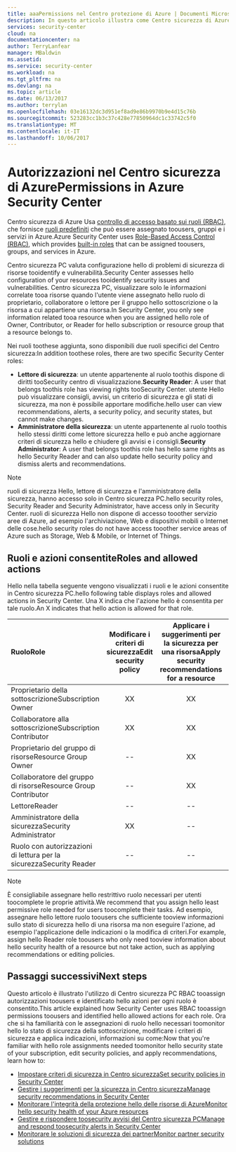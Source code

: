```yaml
---
title: aaaPermissions nel Centro protezione di Azure | Documenti Microsoft
description: In questo articolo illustra come Centro sicurezza di Azure viene usato toousers autorizzazioni tooassign controllo di accesso basato sui ruoli e identifica le azioni per ogni ruolo consentita hello.
services: security-center
cloud: na
documentationcenter: na
author: TerryLanfear
manager: MBaldwin
ms.assetid: 
ms.service: security-center
ms.workload: na
ms.tgt_pltfrm: na
ms.devlang: na
ms.topic: article
ms.date: 06/13/2017
ms.author: terrylan
ms.openlocfilehash: 03e16132dc3d951ef8ad9e86b9970b9e4d15c76b
ms.sourcegitcommit: 523283cc1b3c37c428e77850964dc1c33742c5f0
ms.translationtype: MT
ms.contentlocale: it-IT
ms.lasthandoff: 10/06/2017
---
```

# <a name="permissions-in-azure-security-center"></a><span data-ttu-id="8850a-103">Autorizzazioni nel Centro sicurezza di Azure</span><span class="sxs-lookup"><span data-stu-id="8850a-103">Permissions in Azure Security Center</span></span>

<span data-ttu-id="8850a-104">Centro sicurezza di Azure Usa [controllo di accesso basato sui ruoli (RBAC)](../active-directory/role-based-access-control-configure.md), che fornisce [ruoli predefiniti](../active-directory/role-based-access-built-in-roles.md) che può essere assegnato toousers, gruppi e i servizi in Azure.</span><span class="sxs-lookup"><span data-stu-id="8850a-104">Azure Security Center uses [Role-Based Access Control (RBAC)](../active-directory/role-based-access-control-configure.md), which provides [built-in roles](../active-directory/role-based-access-built-in-roles.md) that can be assigned toousers, groups, and services in Azure.</span></span>

<span data-ttu-id="8850a-105">Centro sicurezza PC valuta configurazione hello di problemi di sicurezza di risorse tooidentify e vulnerabilità.</span><span class="sxs-lookup"><span data-stu-id="8850a-105">Security Center assesses hello configuration of your resources tooidentify security issues and vulnerabilities.</span></span> <span data-ttu-id="8850a-106">Centro sicurezza PC, visualizzare solo le informazioni correlate tooa risorse quando l'utente viene assegnato hello ruolo di proprietario, collaboratore o lettore per il gruppo hello sottoscrizione o la risorsa a cui appartiene una risorsa.</span><span class="sxs-lookup"><span data-stu-id="8850a-106">In Security Center, you only see information related tooa resource when you are assigned hello role of Owner, Contributor, or Reader for hello subscription or resource group that a resource belongs to.</span></span>

<span data-ttu-id="8850a-107">Nei ruoli toothese aggiunta, sono disponibili due ruoli specifici del Centro sicurezza:</span><span class="sxs-lookup"><span data-stu-id="8850a-107">In addition toothese roles, there are two specific Security Center roles:</span></span>

* <span data-ttu-id="8850a-108">**Lettore di sicurezza**: un utente appartenente al ruolo toothis dispone di diritti tooSecurity centro di visualizzazione.</span><span class="sxs-lookup"><span data-stu-id="8850a-108">**Security Reader**: A user that belongs toothis role has viewing rights tooSecurity Center.</span></span> <span data-ttu-id="8850a-109">utente Hello può visualizzare consigli, avvisi, un criterio di sicurezza e gli stati di sicurezza, ma non è possibile apportare modifiche.</span><span class="sxs-lookup"><span data-stu-id="8850a-109">hello user can view recommendations, alerts, a security policy, and security states, but cannot make changes.</span></span>
* <span data-ttu-id="8850a-110">**Amministratore della sicurezza**: un utente appartenente al ruolo toothis hello stessi diritti come lettore sicurezza hello e può anche aggiornare criteri di sicurezza hello e chiudere gli avvisi e i consigli.</span><span class="sxs-lookup"><span data-stu-id="8850a-110">**Security Administrator**: A user that belongs toothis role has hello same rights as hello Security Reader and can also update hello security policy and dismiss alerts and recommendations.</span></span>

> [!NOTE]
> <span data-ttu-id="8850a-111">ruoli di sicurezza Hello, lettore di sicurezza e l'amministratore della sicurezza, hanno accesso solo in Centro sicurezza PC.</span><span class="sxs-lookup"><span data-stu-id="8850a-111">hello security roles, Security Reader and Security Administrator, have access only in Security Center.</span></span> <span data-ttu-id="8850a-112">ruoli di sicurezza Hello non dispone di accesso tooother servizio aree di Azure, ad esempio l'archiviazione, Web e dispositivi mobili o Internet delle cose.</span><span class="sxs-lookup"><span data-stu-id="8850a-112">hello security roles do not have access tooother service areas of Azure such as Storage, Web & Mobile, or Internet of Things.</span></span>
>
>

## <a name="roles-and-allowed-actions"></a><span data-ttu-id="8850a-113">Ruoli e azioni consentite</span><span class="sxs-lookup"><span data-stu-id="8850a-113">Roles and allowed actions</span></span>

<span data-ttu-id="8850a-114">Hello nella tabella seguente vengono visualizzati i ruoli e le azioni consentite in Centro sicurezza PC.</span><span class="sxs-lookup"><span data-stu-id="8850a-114">hello following table displays roles and allowed actions in Security Center.</span></span> <span data-ttu-id="8850a-115">Una X indica che l'azione hello è consentita per tale ruolo.</span><span class="sxs-lookup"><span data-stu-id="8850a-115">An X indicates that hello action is allowed for that role.</span></span>

| <span data-ttu-id="8850a-116">Ruolo</span><span class="sxs-lookup"><span data-stu-id="8850a-116">Role</span></span> | <span data-ttu-id="8850a-117">Modificare i criteri di sicurezza</span><span class="sxs-lookup"><span data-stu-id="8850a-117">Edit security policy</span></span> | <span data-ttu-id="8850a-118">Applicare i suggerimenti per la sicurezza per una risorsa</span><span class="sxs-lookup"><span data-stu-id="8850a-118">Apply security recommendations for a resource</span></span> | <span data-ttu-id="8850a-119">Ignorare gli avvisi e le raccomandazioni</span><span class="sxs-lookup"><span data-stu-id="8850a-119">Dismiss alerts and recommendations</span></span> | <span data-ttu-id="8850a-120">Visualizzare gli avvisi e le raccomandazioni</span><span class="sxs-lookup"><span data-stu-id="8850a-120">View alerts and recommendations</span></span> |
|:--- |:---:|:---:|:---:|:---:|
| <span data-ttu-id="8850a-121">Proprietario della sottoscrizione</span><span class="sxs-lookup"><span data-stu-id="8850a-121">Subscription Owner</span></span> | <span data-ttu-id="8850a-122">X</span><span class="sxs-lookup"><span data-stu-id="8850a-122">X</span></span> | <span data-ttu-id="8850a-123">X</span><span class="sxs-lookup"><span data-stu-id="8850a-123">X</span></span> | <span data-ttu-id="8850a-124">X</span><span class="sxs-lookup"><span data-stu-id="8850a-124">X</span></span> | <span data-ttu-id="8850a-125">X</span><span class="sxs-lookup"><span data-stu-id="8850a-125">X</span></span> |
| <span data-ttu-id="8850a-126">Collaboratore alla sottoscrizione</span><span class="sxs-lookup"><span data-stu-id="8850a-126">Subscription Contributor</span></span> | <span data-ttu-id="8850a-127">X</span><span class="sxs-lookup"><span data-stu-id="8850a-127">X</span></span> | <span data-ttu-id="8850a-128">X</span><span class="sxs-lookup"><span data-stu-id="8850a-128">X</span></span> | <span data-ttu-id="8850a-129">X</span><span class="sxs-lookup"><span data-stu-id="8850a-129">X</span></span> | <span data-ttu-id="8850a-130">X</span><span class="sxs-lookup"><span data-stu-id="8850a-130">X</span></span> |
| <span data-ttu-id="8850a-131">Proprietario del gruppo di risorse</span><span class="sxs-lookup"><span data-stu-id="8850a-131">Resource Group Owner</span></span> | -- | <span data-ttu-id="8850a-132">X</span><span class="sxs-lookup"><span data-stu-id="8850a-132">X</span></span> | -- | <span data-ttu-id="8850a-133">X</span><span class="sxs-lookup"><span data-stu-id="8850a-133">X</span></span> |
| <span data-ttu-id="8850a-134">Collaboratore del gruppo di risorse</span><span class="sxs-lookup"><span data-stu-id="8850a-134">Resource Group Contributor</span></span> | -- | <span data-ttu-id="8850a-135">X</span><span class="sxs-lookup"><span data-stu-id="8850a-135">X</span></span> | -- | <span data-ttu-id="8850a-136">X</span><span class="sxs-lookup"><span data-stu-id="8850a-136">X</span></span> |
| <span data-ttu-id="8850a-137">Lettore</span><span class="sxs-lookup"><span data-stu-id="8850a-137">Reader</span></span> | -- | -- | -- | <span data-ttu-id="8850a-138">X</span><span class="sxs-lookup"><span data-stu-id="8850a-138">X</span></span> |
| <span data-ttu-id="8850a-139">Amministratore della sicurezza</span><span class="sxs-lookup"><span data-stu-id="8850a-139">Security Administrator</span></span> | <span data-ttu-id="8850a-140">X</span><span class="sxs-lookup"><span data-stu-id="8850a-140">X</span></span> | -- | <span data-ttu-id="8850a-141">X</span><span class="sxs-lookup"><span data-stu-id="8850a-141">X</span></span> | <span data-ttu-id="8850a-142">X</span><span class="sxs-lookup"><span data-stu-id="8850a-142">X</span></span> |
| <span data-ttu-id="8850a-143">Ruolo con autorizzazioni di lettura per la sicurezza</span><span class="sxs-lookup"><span data-stu-id="8850a-143">Security Reader</span></span> | -- | -- | -- | <span data-ttu-id="8850a-144">X</span><span class="sxs-lookup"><span data-stu-id="8850a-144">X</span></span> |

> [!NOTE]
> <span data-ttu-id="8850a-145">È consigliabile assegnare hello restrittivo ruolo necessari per utenti toocomplete le proprie attività.</span><span class="sxs-lookup"><span data-stu-id="8850a-145">We recommend that you assign hello least permissive role needed for users toocomplete their tasks.</span></span> <span data-ttu-id="8850a-146">Ad esempio, assegnare hello lettore ruolo toousers che sufficiente tooview informazioni sullo stato di sicurezza hello di una risorsa ma non eseguire l'azione, ad esempio l'applicazione delle indicazioni o la modifica di criteri.</span><span class="sxs-lookup"><span data-stu-id="8850a-146">For example, assign hello Reader role toousers who only need tooview information about hello security health of a resource but not take action, such as applying recommendations or editing policies.</span></span>
>
>

## <a name="next-steps"></a><span data-ttu-id="8850a-147">Passaggi successivi</span><span class="sxs-lookup"><span data-stu-id="8850a-147">Next steps</span></span>
<span data-ttu-id="8850a-148">Questo articolo è illustrato l'utilizzo di Centro sicurezza PC RBAC tooassign autorizzazioni toousers e identificato hello azioni per ogni ruolo è consentito.</span><span class="sxs-lookup"><span data-stu-id="8850a-148">This article explained how Security Center uses RBAC tooassign permissions toousers and identified hello allowed actions for each role.</span></span> <span data-ttu-id="8850a-149">Ora che si ha familiarità con le assegnazioni di ruolo hello necessari toomonitor hello lo stato di sicurezza della sottoscrizione, modificare i criteri di sicurezza e applica indicazioni, informazioni su come:</span><span class="sxs-lookup"><span data-stu-id="8850a-149">Now that you're familiar with hello role assignments needed toomonitor hello security state of your subscription, edit security policies, and apply recommendations, learn how to:</span></span>

- [<span data-ttu-id="8850a-150">Impostare criteri di sicurezza in Centro sicurezza</span><span class="sxs-lookup"><span data-stu-id="8850a-150">Set security policies in Security Center</span></span>](security-center-policies.md)
- [<span data-ttu-id="8850a-151">Gestire i suggerimenti per la sicurezza in Centro sicurezza</span><span class="sxs-lookup"><span data-stu-id="8850a-151">Manage security recommendations in Security Center</span></span>](security-center-recommendations.md)
- [<span data-ttu-id="8850a-152">Monitorare l'integrità della protezione hello delle risorse di Azure</span><span class="sxs-lookup"><span data-stu-id="8850a-152">Monitor hello security health of your Azure resources</span></span>](security-center-monitoring.md)
- [<span data-ttu-id="8850a-153">Gestire e rispondere toosecurity avvisi del Centro sicurezza PC</span><span class="sxs-lookup"><span data-stu-id="8850a-153">Manage and respond toosecurity alerts in Security Center</span></span>](security-center-managing-and-responding-alerts.md)
- [<span data-ttu-id="8850a-154">Monitorare le soluzioni di sicurezza dei partner</span><span class="sxs-lookup"><span data-stu-id="8850a-154">Monitor partner security solutions</span></span>](security-center-partner-solutions.md)
